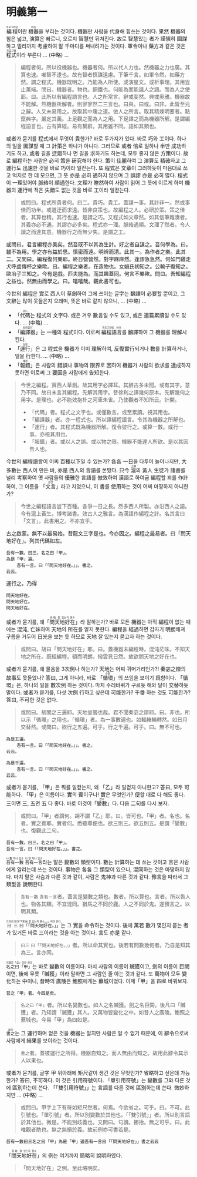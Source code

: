 # 明義第一

<ruby>編程<rt>프로그래밍</rt></ruby>이란 <ruby>機器<rt>머신</rt></ruby>을 부리는 것이다. 機器란 사람을 代身해 힘쓰는 것이다. 果然 機器의 힘은 넓고, 演算은 빠르니, 오로지 智慧만 뒤쳐진다. 故로 智慧있는 者가 謹愼히 圖謀하고 멀리까지 考慮하여 말 千마디를 써내려가는 것이다. 軍令이나 藥方과 같은 것은 <ruby>程式<rt>프로그램</rt></ruby>이라 부른다 ... (中略) ...

> 編程者何。所以役機器也。機器者何。所以代人力也。然機器之力也廣。其算也速。唯智不逮也。故有智者慎謀遠慮。下筆千言。如軍令然。如藥方然。謂之程式。機器既明之。乃能為人所使。或演星文。或析事理。其用豈止萬端。問曰。機器者。物也。銅鐵也。何能為而能識人之語。而為人之使耶。曰。此所以有編程語言也。人之所常言。辭或斐然。典或奧雅。機器故不能解。然機器所解者。則寥寥然二三言也。曰與。曰或。曰非。此皆至元之辭。人又未易用之。故取其中庸之道。倣人之所言。取其精煉明要者。點竄典字。嚴定其義。上足觀之而為人之用。下足譯之而為機器所解。是謂編程語言也。古有算經。易有繫辭。其用雖不同。語如其類也。

或者가 묻기를 程式에서 무엇이 貴한가? 바로 두가지가 있다. 바로 巧와 工이다. 하나의 일을 圖謀할 때 그 計策은 하나가 아니다. 그러므로 或者 倍로 일하나 半만 成功하기도 하고, 或者 길을 迂廻하나 먼 길을 求하기도 하는데, 모두 좋지 않은 方策이다. 故로 編程하는 사람은 必히 策을 硏究해야 한다. 策이 佳麗하여 그 演算도 精確하고 그 運行도 迅速한 것을 바로 巧이라 일컫는다. 또 程式은 文章이 그러하듯이 마음대로 쓰고 억지로 한 데 모으면, 그 뜻 亦是 必히 通하지 않으며 그 誤謬 亦是 必히 많다. 程式이 一理있어야 脈絡이 順通한다. 文理가 瞭然하여 사람이 읽어 그 뜻에 이르게 하며 機器의 運行에 적은 失錯도 없는 것을 바로 工이라 일컫는다.

> 或問曰。程式所貴者何。曰二。貴巧。貴工。蓋謀一事。其計非一。然或事倍而功半。或道迂而求遠。皆非良策也。故編程之人。必研於策。策之佳者。其算也精。其行也速。是謂之巧。又程式如文章然。如其信筆雜湊者。其義亦必不通。其謬亦必多矣。程式亦一理。脈絡通順。文理了然者。令人讀之而達其意。機器行之而無少失。是謂之工。

或問曰。君言編程亦美矣。然吾既不以其為生計。好之者自謀之。吾何學為。曰。雖不為用。學之亦有益於思。慎密而遠。明辨而清。此其一。為作者之樂。此其二。又問曰。編程復何樂耶。終日營營然。對字麻麻然。逢謬急急然。何如鬥雞走犬呼盧傳杯之樂歟。曰。編程之樂者。在造物也。女媧氏初知之。公輸子復知之。歐冶子三知之。今有是戲。匹夫能為。而其趣蓋同。何言不樂歟。問曰。吾知編程之益也。然無由而學之。曰。嘻嘻哉。觀此書可也。

今世의 編程은 實로 西人이 草創하여 그에 쓰이는 글字는 飜譯이 必要할 뿐이고, 그 文辭는 많이 못들은지 오래며, 뜻은 바로 같지 않으니, ... (中略) ...
- 「<ruby>代碼<rt>코드</rt></ruby>는 程式의 文字다. 或은 겨우 數言일 수도 있고, 或은 連篇累牘일 수도 있다. ... (中略) ...
- 「<ruby>編譯器<rt>컴파일러</rt></ruby>」는 一種의 程式이다. 이로써 <ruby>編程語言<rt>프로그래밍 언어</rt></ruby>를 飜譯하여 그 機器를 理解시킨다.
- 「<ruby>運行<rt>실행</rt></ruby>」은 그 程式을 機器가 이미 理解하여, 反復實行되거나 數를 計算하거나, 일을 行한다. ... (中略) ...
- 「<ruby>報錯<rt>에러</rt></ruby>」은 사람의 錯誤나 事物의 限界로 因하여 機器가 사람의 欲求를 達成하지 못하면 이로써 그 要因을 사람에게 告知한다.

> 今世之編程。實西人草創。故其用字必譯耳。其辭古多未聞。或有其字。意乃不同。故曰未言其編程。先解其用字。昔徐利之譯幾何原本。先解幾何之用字。是理也。必不能效抱朴之河車朱雀。乃使觀者不知所云。計開。
> - 「代碼」者。程式之文字也。或僅數言。或至累牘。視其用也。
> - 「編譯器」者。亦一程式也。所以譯編程語言。令其為機器之所解也。
> - 「運行」者。其程式既為機器所解。復令彼行之。或算一數。或行一事。亦視其用也。
> - 「報錯」者。或以人之誤。或以物之限。機器不能達人所欲。是以其因吿人也。

今世의 編程語言이 어찌 百種以下일 수 있는가? 各各 一日을 다투어 늘어나지만, 大多數는 西人이 만든 바, 亦是 西人의 言語를 본땄다. 只今 <ruby>滬<rt>上海</rt></ruby>의 黃人 生徒가 諸書를 널리 考察하여 옛 사람들의 優雅한 言語를 倣效하여 漢語로 하여금 編程할 꾀를 作計하여, 그 이름을 「<ruby>文言<rt>문언</rt></ruby>」라고 지었으니, 이 書를 使用하는 것이 어찌 마땅하지 아니한가?

> 今世之編程語言豈下百種。各爭一日之長。然多西人所製。亦沿西人之語。今有滬上黃生。博考諸書。效古人之雅言。為漢語作編程之計。名其言曰「文言」。此書用之。不亦宜乎。


古之啟蒙。無不以最易始。昔龍文三字是也。今亦因之。編程之最易者。曰「問天地好在」。列其代碼如左。

```
吾有一數。曰三。名之曰「甲」。
為是「甲」遍。
	吾有一言。曰「「問天地好在。」」。書之。
云云。
```

運行之。乃得

```
問天地好在。
問天地好在。
問天地好在。
```

或者가 묻기를, 왜「<ruby>問天地好在<rt>天地 잘 있는지 묻소</rt></ruby>」라 말하는가? 바로 모든 機器는 아직 編程이 없는 때에는 混沌, 亡妹하여 天地의 所在를 알지 못한다. 編程을 經過하면 갑자기 明朗해져 구름을 거두어 日光을 보는 듯 하므로 天地 잘 있는지 묻고자 하는 것이다. 

> 或問曰。胡曰「問天地好在」耶。曰。蓋機器未編程時。混沌茫昧。不知天地之所在。既經編程。頓而明朗。撥雲見日然。故欲問天地之好在也。

或者가 묻기를, 왜 물음을 3次例나 하는가? 天地는 어찌 귀머거리인가?! 秦宓之辯의 故事도 못들었나? 答曰, 그게 아니라, 바로 「<ruby>循環<rt>순환</rt></ruby>」의 쓰임을 보이기 爲함이다. 「循環」은, 하나의 일을 數次例 하는 것이다. 마치 수레바퀴가 구르듯 해와 달이 交替하듯 말이다. 或者가 묻기를, 다섯 次例 行하고 싶은데 可能한가? 千番 하는 것도 可能한가? 答曰, 不可한 것은 없다.

> 或問曰。胡問之三遍耶。天地豈聾也哉。君不聞秦宓之辯耶。曰。非也。所以示「循環」之用也。「循環」者。為一事數遍也。如輻輳輪轉然。如日月交替然。或問曰。欲行之五遍。可乎。行之千遍。可乎。曰。無不可也。

```
為是五遍。
	吾有一言。曰「「問天地好在。」」。書之。
云云。

為是千遍。
	吾有一言。曰「「問天地好在。」」。書之。
云云。
```

或者가 묻기를, 「甲」은 뭐를 일컫는지, 왜 「乙」라 일컫지 아니한고? 答曰, 모두 可能하다. 「甲」은 이름이다. 實의 賓이구나! 實은 무엇인가? 便할 대로 다 해도 좋다. 三이면 三, 五면 五 다 좋다. 바로 이것이「<ruby>變數<rt>변수</rt></ruby>」다. 다음 二句를 다시 보자.

> 或問曰。「甲」者謂何。胡不謂「乙」耶。曰。皆可也。「甲」者。名也。名者。實之賓耶。實者何。悉聽尊便也。欲三則三。欲五則五。是謂「變數」也。復觀此二句。


```
吾有一數。曰三。名之曰「甲」。
吾有一言。曰「「問天地好在。」」。書之。
```

<ruby>`吾有一數`<rt>나 數 하나 있소</rt></ruby> <ruby>`吾有一言`<rt>나 말 하나 있소</rt></ruby>라는 말은 變數의 類型이다. 數는 計算하는 데 쓰는 것이고 言은 사람에게 알리는데 쓰는 것이다. 事物은 各各 그 類型이 있으니, 混同하는 것은 마땅하지 않다. 마치 말은 사슴과 다른 것과 같이, 사람은 鬼神과 다른 것과 같다. 豫言을 따라서 그 類型을 說明한다.

> `吾有一數` `吾有一言`者。蓋言是變數之類也。數者。所以算也。言者。所以吿人也。物各其類。不宜混同。猶馬之不同於鹿。人之不同於鬼。遂預言之。以明其類。

<ruby>`曰三`<rt>三이라 한다</rt></ruby> <ruby>`曰「「問天地好在。」」`<rt>「「天地 잘 있는지 묻소。」」이라 한다</rt></ruby>는 그 實을 命令하는 것이다. 後에 萬若 數가 몇인지 묻는 者가 있거든 바로 三이라는 것을 아는 것이다. 言도 亦是 같다.

> `曰三` `曰「「問天地好在。」」`者。所以命其實也。後若有問數幾何者。乃自是知其為三。言亦同。

<ruby>`名之曰「甲」`<rt>이름은「갑」이라 한다</rt></ruby>는 바로 變數의 이름이다. 마치 사람의 이름이 贓獲이고, 劍의 이름이 巨闕이면, 後에 무릇「贓獲」이라 말하면 그 사람인 줄 아는 것과 같다. 또 萬物이 모두 變化하는 中이니, 昔時의 廣陵은 鮑照에게는 蕪城이었다. 이제「甲」을 四로 바꿔보자.

```
昔之「甲」者。今四是矣。
```

> `名之曰「甲」`者。所以名變數也。如人之名贓獲。劍之名巨闕。後凡曰「贓獲」者。乃知謂「贓獲」其人。又萬物皆變化之中。如昔人之廣陵。鮑照之蕪城也。今易「甲」為四如是。

<ruby>`書之`<rt>써라</rt></ruby>는 그 運行하며 얻은 것을 機器는 알지만 사람은 알 수 없기 때문에, 이 辭令으로써 사람에게 結果를 보이라는 것이다.

> `書之`者。蓋彼運行之所得。機器自知之。而人無由而知之。故用此辭令其示人以果也。

或者가 묻기를, 글字 甲 위아래에 矩尺같이 생긴 것은 무엇인가? 省略하고 싶은데 가능한가? 答曰, 不可하다. 이 것은 引用符號이다. 「單引用符號」는 變數를 그와 다른 것에 區別하는데 쓴다. 「「雙引用符號」」는 言語를 다른 것에 區別하는데 쓴다. 微妙하지만  ... (中略) ...

> 或問曰。甲字上下有符如矩尺然者。何焉。今欲省之。可乎。曰。不可。此引號也。「單引號」者。所以別變數於其他也。「「雙引號」」者。所以別言語於其他也。微是。不能別歧義也。又問曰。句讀。挪抬。無之可乎。曰。此唯觀者助也。無之無損於義。故前例亦可書若是。

```
吾有一數曰三名之曰「甲」為是「甲」遍吾有一言曰「「問天地好在」」書之云云
```

「<ruby>問天地好在<rt>天地 잘 있는지 묻소</rt></ruby>」의 例는 여기까지 簡略히 說明하였다.

> 「問天地好在」之例。至此略明矣。
